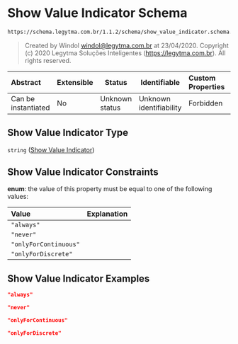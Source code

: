 # Show Value Indicator Schema

```txt
https://schema.legytma.com.br/1.1.2/schema/show_value_indicator.schema.json
```




> Created by Windol [windol@legytma.com.br](mailto:windol@legytma.com.br) at 23/04/2020.
> Copyright (c) 2020 Legytma Soluções Inteligentes (<https://legytma.com.br>). All rights reserved.
>

| Abstract            | Extensible | Status         | Identifiable            | Custom Properties | Additional Properties | Access Restrictions | Defined In                                                                                            |
| :------------------ | ---------- | -------------- | ----------------------- | :---------------- | --------------------- | ------------------- | ----------------------------------------------------------------------------------------------------- |
| Can be instantiated | No         | Unknown status | Unknown identifiability | Forbidden         | Allowed               | none                | [show_value_indicator.schema.json](../schema/show_value_indicator.schema.json) |

## Show Value Indicator Type

`string` ([Show Value Indicator](show_value_indicator.md))

## Show Value Indicator Constraints

**enum**: the value of this property must be equal to one of the following values:

| Value                 | Explanation |
| :-------------------- | ----------- |
| `"always"`            |             |
| `"never"`             |             |
| `"onlyForContinuous"` |             |
| `"onlyForDiscrete"`   |             |

## Show Value Indicator Examples

```json
"always"
```

```json
"never"
```

```json
"onlyForContinuous"
```

```json
"onlyForDiscrete"
```
